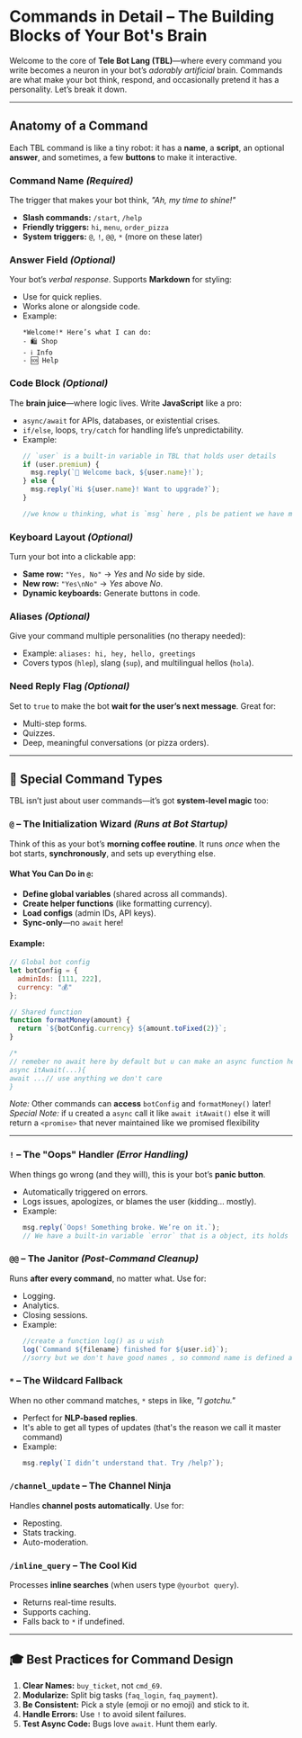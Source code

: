 
# Commands in Detail – The Building Blocks of Your Bot's Brain  

Welcome to the core of **Tele Bot Lang (TBL)**—where every command you write becomes a neuron in your bot’s *adorably artificial* brain. Commands are what make your bot think, respond, and occasionally pretend it has a personality. Let’s break it down.  

---

## Anatomy of a Command  

Each TBL command is like a tiny robot: it has a **name**, a **script**, an optional **answer**, and sometimes, a few **buttons** to make it interactive.  

### **Command Name** *(Required)*  
The trigger that makes your bot think, *"Ah, my time to shine!"*  
- **Slash commands:** `/start`, `/help`  
- **Friendly triggers:** `hi`, `menu`, `order_pizza`  
- **System triggers:** `@`, `!`, `@@`, `*` (more on these later)  

### **Answer Field** *(Optional)*  
Your bot’s *verbal response*. Supports **Markdown** for styling:  
- Use for quick replies.  
- Works alone or alongside code.  
- Example:  
  ```  
  *Welcome!* Here’s what I can do:  
  - 🛍️ Shop  
  - ℹ️ Info  
  - 🆘 Help  
  ```  

### **Code Block** *(Optional)*  
The **brain juice**—where logic lives. Write **JavaScript** like a pro:  
- `async/await` for APIs, databases, or existential crises.  
- `if/else`, loops, `try/catch` for handling life’s unpredictability.  
- Example:  
  ```javascript  
  // `user` is a built-in variable in TBL that holds user details 
  if (user.premium) {  
    msg.reply(`🎉 Welcome back, ${user.name}!`);  
  } else {  
    msg.reply(`Hi ${user.name}! Want to upgrade?`);  
  }

  //we know u thinking, what is `msg` here , pls be patient we have more things to explain 
  ```  

### **Keyboard Layout** *(Optional)*  
Turn your bot into a clickable app:  
- **Same row:** `"Yes, No"` → *Yes* and *No* side by side.  
- **New row:** `"Yes\nNo"` → *Yes* above *No*.  
- **Dynamic keyboards:** Generate buttons in code.  

### **Aliases** *(Optional)*  
Give your command multiple personalities (no therapy needed):  
- Example: `aliases: hi, hey, hello, greetings`  
- Covers typos (`hlep`), slang (`sup`), and multilingual hellos (`hola`).  

### **Need Reply Flag** *(Optional)*  
Set to `true` to make the bot **wait for the user’s next message**. Great for:  
- Multi-step forms.  
- Quizzes.  
- Deep, meaningful conversations (or pizza orders).  

---

## 🧠 **Special Command Types**  

TBL isn’t just about user commands—it’s got **system-level magic** too:  

### **`@` – The Initialization Wizard** *(Runs at Bot Startup)*  
Think of this as your bot’s **morning coffee routine**. It runs *once* when the bot starts, **synchronously**, and sets up everything else.  

#### **What You Can Do in `@`:**  
- **Define global variables** (shared across all commands).  
- **Create helper functions** (like formatting currency).  
- **Load configs** (admin IDs, API keys).  
- **Sync-only**—no `await` here!  

#### Example:  
```javascript  
// Global bot config  
let botConfig = {  
  adminIds: [111, 222],  
  currency: "💰"  
};  

// Shared function  
function formatMoney(amount) {  
  return `${botConfig.currency} ${amount.toFixed(2)}`;  
}

/*
// remeber no await here by default but u can make an async function here and use await into that function, otherwise TBL will think wtf is this code, like :
async itAwait(...){
await ...// use anything we don't care
}
```  
*Note:* Other commands can **access** `botConfig` and `formatMoney()` later!  
*Special Note:* if u created a `async` call it like `await itAwait()` else it will return a `<promise>` that never maintained like we promised flexibility 

---

### **`!` – The "Oops" Handler** *(Error Handling)*  
When things go wrong (and they will), this is your bot’s **panic button**.  
- Automatically triggered on errors.  
- Logs issues, apologizes, or blames the user (kidding… mostly).  
- Example:  
  ```javascript  
  msg.reply(`Oops! Something broke. We’re on it.`);
  // We have a built-in variable `error` that is a object, its holds error data like message,stack, type etc...
  
  ```  

### **`@@` – The Janitor** *(Post-Command Cleanup)*  
Runs **after every command**, no matter what. Use for:  
- Logging.  
- Analytics.  
- Closing sessions.  
- Example:  
  ```javascript
  //create a function log() as u wish 
  log(`Command ${filename} finished for ${user.id}`);
  //sorry but we don't have good names , so commond name is defined as filename 
  ```  

### **`*` – The Wildcard Fallback**  
When no other command matches, `*` steps in like, *"I gotchu."*  
- Perfect for **NLP-based replies**.
- It's able to get all types of updates (that's the reason we call it master command)
- Example:  
  ```javascript  
  msg.reply(`I didn’t understand that. Try /help?`);  
  ```  

### **`/channel_update` – The Channel Ninja**  
Handles **channel posts automatically**. Use for:  
- Reposting.  
- Stats tracking.  
- Auto-moderation.  

### **`/inline_query` – The Cool Kid**  
Processes **inline searches** (when users type `@yourbot query`).  
- Returns real-time results.  
- Supports caching.  
- Falls back to `*` if undefined.  

---

## 🎓 **Best Practices for Command Design**  
1. **Clear Names:** `buy_ticket`, not `cmd_69`.  
2. **Modularize:** Split big tasks (`faq_login`, `faq_payment`).  
3. **Be Consistent:** Pick a style (emoji or no emoji) and stick to it.  
4. **Handle Errors:** Use `!` to avoid silent failures.  
5. **Test Async Code:** Bugs love `await`. Hunt them early.  
